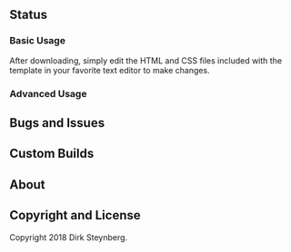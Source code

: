 ## Status

### Basic Usage
After downloading, simply edit the HTML and CSS files included with the template in your favorite text editor to make changes.

### Advanced Usage

## Bugs and Issues

## Custom Builds

## About

## Copyright and License

Copyright 2018 Dirk Steynberg.
